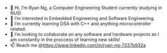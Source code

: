 - 👋 Hi, I’m Ryan Ng, a Computer Engineering Student currently studying in NUS!
- 👀 I’m interested in Embedded Engineering and Software Engineering.
- 🌱 I’m currently learning DSA with C++ and anything microcontroller related.
- 💞️ I’m looking to collaborate on any software and hardware projects as I am constantly in the proccess of learning new skills!
- 📫 Reach me @https://www.linkedin.com/in/ryan-ng-7337b932a


<!---
goodguyryan/goodguyryan is a ✨ special ✨ repository because its `README.md` (this file) appears on your GitHub profile.
You can click the Preview link to take a look at your changes.
--->

